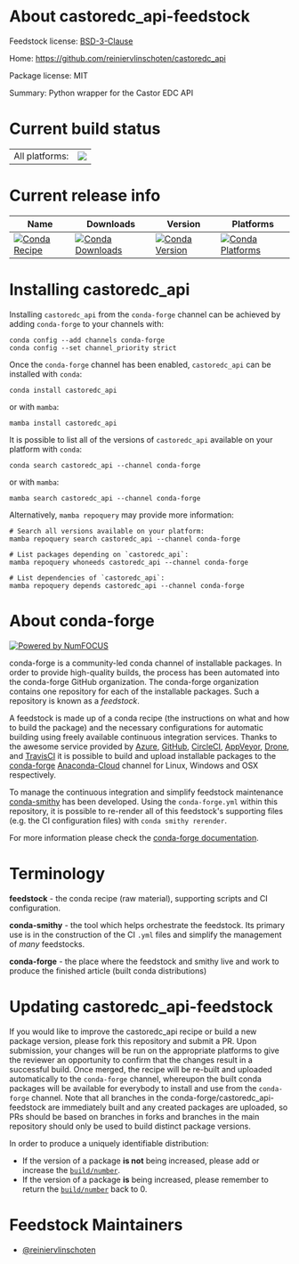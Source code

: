 About castoredc_api-feedstock
=============================

Feedstock license: [BSD-3-Clause](https://github.com/conda-forge/castoredc_api-feedstock/blob/main/LICENSE.txt)

Home: https://github.com/reiniervlinschoten/castoredc_api

Package license: MIT

Summary: Python wrapper for the Castor EDC API

Current build status
====================


<table><tr><td>All platforms:</td>
    <td>
      <a href="https://dev.azure.com/conda-forge/feedstock-builds/_build/latest?definitionId=13952&branchName=main">
        <img src="https://dev.azure.com/conda-forge/feedstock-builds/_apis/build/status/castoredc_api-feedstock?branchName=main">
      </a>
    </td>
  </tr>
</table>

Current release info
====================

| Name | Downloads | Version | Platforms |
| --- | --- | --- | --- |
| [![Conda Recipe](https://img.shields.io/badge/recipe-castoredc_api-green.svg)](https://anaconda.org/conda-forge/castoredc_api) | [![Conda Downloads](https://img.shields.io/conda/dn/conda-forge/castoredc_api.svg)](https://anaconda.org/conda-forge/castoredc_api) | [![Conda Version](https://img.shields.io/conda/vn/conda-forge/castoredc_api.svg)](https://anaconda.org/conda-forge/castoredc_api) | [![Conda Platforms](https://img.shields.io/conda/pn/conda-forge/castoredc_api.svg)](https://anaconda.org/conda-forge/castoredc_api) |

Installing castoredc_api
========================

Installing `castoredc_api` from the `conda-forge` channel can be achieved by adding `conda-forge` to your channels with:

```
conda config --add channels conda-forge
conda config --set channel_priority strict
```

Once the `conda-forge` channel has been enabled, `castoredc_api` can be installed with `conda`:

```
conda install castoredc_api
```

or with `mamba`:

```
mamba install castoredc_api
```

It is possible to list all of the versions of `castoredc_api` available on your platform with `conda`:

```
conda search castoredc_api --channel conda-forge
```

or with `mamba`:

```
mamba search castoredc_api --channel conda-forge
```

Alternatively, `mamba repoquery` may provide more information:

```
# Search all versions available on your platform:
mamba repoquery search castoredc_api --channel conda-forge

# List packages depending on `castoredc_api`:
mamba repoquery whoneeds castoredc_api --channel conda-forge

# List dependencies of `castoredc_api`:
mamba repoquery depends castoredc_api --channel conda-forge
```


About conda-forge
=================

[![Powered by
NumFOCUS](https://img.shields.io/badge/powered%20by-NumFOCUS-orange.svg?style=flat&colorA=E1523D&colorB=007D8A)](https://numfocus.org)

conda-forge is a community-led conda channel of installable packages.
In order to provide high-quality builds, the process has been automated into the
conda-forge GitHub organization. The conda-forge organization contains one repository
for each of the installable packages. Such a repository is known as a *feedstock*.

A feedstock is made up of a conda recipe (the instructions on what and how to build
the package) and the necessary configurations for automatic building using freely
available continuous integration services. Thanks to the awesome service provided by
[Azure](https://azure.microsoft.com/en-us/services/devops/), [GitHub](https://github.com/),
[CircleCI](https://circleci.com/), [AppVeyor](https://www.appveyor.com/),
[Drone](https://cloud.drone.io/welcome), and [TravisCI](https://travis-ci.com/)
it is possible to build and upload installable packages to the
[conda-forge](https://anaconda.org/conda-forge) [Anaconda-Cloud](https://anaconda.org/)
channel for Linux, Windows and OSX respectively.

To manage the continuous integration and simplify feedstock maintenance
[conda-smithy](https://github.com/conda-forge/conda-smithy) has been developed.
Using the ``conda-forge.yml`` within this repository, it is possible to re-render all of
this feedstock's supporting files (e.g. the CI configuration files) with ``conda smithy rerender``.

For more information please check the [conda-forge documentation](https://conda-forge.org/docs/).

Terminology
===========

**feedstock** - the conda recipe (raw material), supporting scripts and CI configuration.

**conda-smithy** - the tool which helps orchestrate the feedstock.
                   Its primary use is in the construction of the CI ``.yml`` files
                   and simplify the management of *many* feedstocks.

**conda-forge** - the place where the feedstock and smithy live and work to
                  produce the finished article (built conda distributions)


Updating castoredc_api-feedstock
================================

If you would like to improve the castoredc_api recipe or build a new
package version, please fork this repository and submit a PR. Upon submission,
your changes will be run on the appropriate platforms to give the reviewer an
opportunity to confirm that the changes result in a successful build. Once
merged, the recipe will be re-built and uploaded automatically to the
`conda-forge` channel, whereupon the built conda packages will be available for
everybody to install and use from the `conda-forge` channel.
Note that all branches in the conda-forge/castoredc_api-feedstock are
immediately built and any created packages are uploaded, so PRs should be based
on branches in forks and branches in the main repository should only be used to
build distinct package versions.

In order to produce a uniquely identifiable distribution:
 * If the version of a package **is not** being increased, please add or increase
   the [``build/number``](https://docs.conda.io/projects/conda-build/en/latest/resources/define-metadata.html#build-number-and-string).
 * If the version of a package **is** being increased, please remember to return
   the [``build/number``](https://docs.conda.io/projects/conda-build/en/latest/resources/define-metadata.html#build-number-and-string)
   back to 0.

Feedstock Maintainers
=====================

* [@reiniervlinschoten](https://github.com/reiniervlinschoten/)

